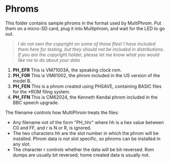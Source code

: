 Phroms
======

This folder contains sample phroms in the format used by MultiPhrom.
Put them on a micro-SD card, plug it into Multiphrom, and wait for the LED to go out.

> *I do not own the copyright on some of these files!
I have included them here for testing, but they should not be included in distributions.
If you are the copyright holder, please let me know what you would like me to do about your data*

1. **PH\_EFR** This is VM71003A, the speaking clock rom.
2. **PH\_F0R** This is VM61002, the phrom included in the US version of the model B.
3. **PH\_FEN** This is a phrom created using PHSAVE, containing BASIC files for the \*ROM filing system.
4. **PH\_FFN** This is CM62024, the Kenneth Kendal phrom included in the BBC speech upgrade.

The filename controls how MultiPhrom treats the files:
* Any filename not of the form "PH\_hhr" where hh is a hex value between C0 and FF,
and r is N or R, is ignored.
* The two characters hh are the slot number in which the phrom will be installed.
Phrom data is not slot specific, so phroms can be installed in any slot.
* The character r controls whether the data will be bit-reversed. Rom dumps are usually
bit reversed; home created data is usually not.

